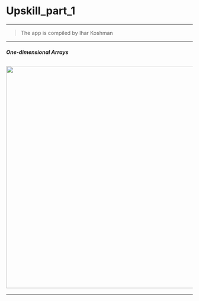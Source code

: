 # Upskill_part_1
-------------------
> The app is compiled by Ihar Koshman

***

##### One-dimensional Arrays 

<h2>
   <img src="screenshots/onedimensionalarrays.PNG" width="600">
</h2>

***